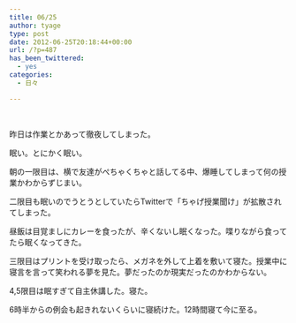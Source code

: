```yaml
---
title: 06/25
author: tyage
type: post
date: 2012-06-25T20:18:44+00:00
url: /?p=487
has_been_twittered:
  - yes
categories:
  - 日々

---
```

<p>&nbsp;</p>
<p>昨日は作業とかあって徹夜してしまった。</p>
<p>眠い。とにかく眠い。</p>
<p>朝の一限目は、横で友達がぺちゃくちゃと話してる中、爆睡してしまって何の授業かわからずじまい。</p>
<p>二限目も眠いのでうとうとしていたらTwitterで「ちゃげ授業聞け」が拡散されてしまった。</p>
<p>昼飯は目覚ましにカレーを食ったが、辛くないし眠くなった。喋りながら食ってたら眠くなってきた。</p>
<p>三限目はプリントを受け取ったら、メガネを外して上着を敷いて寝た。授業中に寝言を言って笑われる夢を見た。夢だったのか現実だったのかわからない。</p>
<p>4,5限目は眠すぎて自主休講した。寝た。</p>
<p>6時半からの例会も起きれないくらいに寝続けた。12時間寝て今に至る。</p>
